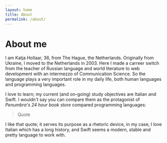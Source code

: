 ```yaml
---
layout: home
title: About
permalink: /about/
---
```


# About me
I am Katja Hollaar, 36, from The Hague, the Netherlands. Originally from Ukraine, I moved to the Netherlands in 2003. Here I made a carreer switch from the teacher of Russian language and world literature to web development with an intermezzo of Communication Science. So the language plays a very important role in my daily life, both human languages and programming languages. 

I love to learn; my current (and on-going) study objectives are Italian and Swift. I wouldn't say you can compare them as the protagonist of _Penumbra's 24 hour book store_ compared programming languages:

> Quote

I like that quote; it serves its purpose as a rhetoric device, in my case, I love Italian which has a long history, and Swift seems a modern, stable and pretty language to work with.
